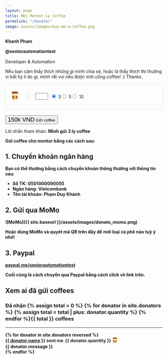 ```yaml
---
layout: page
title: Mời Mentor Ly Coffee
permalink: "/donate/"
image: assets/images/buy-me-a-coffee.png
---
```


<p class="mb-0" style="line-height: 1.3;"><b>Khanh Pham</b></p>
<p class="mb-0" style="line-height: 1.3;"><b>@seniorautomationtest</b></p>
<p>Developer &amp; Automation</p>

Nếu bạn cảm thấy thích những gì mình chia sẻ, hoặc là thấy thích thì thưởng vì bất kỳ lí do gì, mình rất vui nếu được mời uống coffee! :) Thanks.

<link href="{{ site.baseurl }}/assets/css/donate.css" rel="stylesheet">

<div class="row">
<div class="col-sm-6 col-md-6 col-lg-6">
<form class="paypal" action="" method="" id="paypal_form">
<div style="display:flex;align-items:center;border:1px solid rgba(255, 129, 63, 0.264776);padding:15px;margin-bottom:20px;min-width: fit-content;"><img style="height: 30px;" src="/assets/images/donation/coffee.svg"> <span class="ori" style="padding-left:20px;padding-right:20px;color:rgba(128,126,156,0.3)">X</span>

<input autocomplete="off" name="quantity" class="form-control customquantity mb-0"  id="customquantity" value="" size="2" style="text-align:center;">   &nbsp;

<div class="form-check form-check-inline">
  <input class="form-check-input bmcinput quantity" type="radio" name="quantity" id="q3" value="3" onclick="ClearFields();" checked>
  <label for="q3" class="donation-quantity mb-0">3</label>
</div>
<div class="form-check form-check-inline">
  <input class="form-check-input bmcinput quantity" type="radio" name="quantity" id="q5" value="5" onclick="ClearFields();">
  <label for="q5" class="donation-quantity mb-0">5</label>
</div>
<div class="form-check form-check-inline">
  <input class="form-check-input bmcinput quantity" type="radio" name="quantity" id="q10" value="10" onclick="ClearFields();">
  <label for="q10" class="donation-quantity mb-0">10</label>
</div>

</div>
<!-- <div class="mb-3">
  <input name="name" placeholder="Tên (không bắt buộc)" class="form-control mb-0"  value="" style="font-size: 1.18rem;">
</div> -->

<div class="mb-3">
  <button id="submitcoffee" type="button" name="submit" class="btn senddonate" data-bs-toggle="collapse" data-bs-target="#collapsePayment" aria-expanded="false" aria-controls="collapsePayment" style="cursor: pointer;">
  <span id="totalresult" style="font-size: 1.18rem;">150k VND</span> Gửi coffee
  </button>
</div>
</form>

<!-- <div class="collapse" id="collapsePayment" markdown="1"> -->
<div markdown="1">

Lời nhắn tham khảo: <b><span id="msn">Mình</span> gửi <span id="msq">3</span> ly coffee<b>

Gửi coffee cho mentor bằng các cách sau:

## 1. Chuyển khoản ngân hàng

Bạn có thể thưởng bằng cách chuyển khoản thông thường với thông tin sau:

+ Số TK: 0501000090055
+ Ngân hàng: Vietcombank
+ Tên tài khoản: Phạm Duy Khánh

## 2. Gửi qua MoMo

![MoMo]({{ site.baseurl }}/assets/images/donate_momo.png)

Hoặc dùng MoMo và quyét mã QR trên đây để mời loại cà phê nào tuỳ ý nhé!

## 3. Paypal

[paypal.me/seniorautomationtest](https://paypal.me/seniorautomationtest)

Cuối cùng là cách chuyển qua Paypal bằng cách click vô link trên.
</div>
</div>

<div class="col-sm-6 col-md-6 col-lg-6">
  <div class="mt-0">
    <h2 class="mb-0 mt-0" style="line-height: 1.3;">Xem ai đã gửi coffees</h2>
    <h3 class="mb-0 mt-0" style="line-height: 1.3;">Đã nhận <span class="text-orange">
    {% assign total = 0 %}
    {% for donator in site.donators %}
      {% assign total = total | plus: donator.quantity %}
    {% endfor %}{{ total }}</span> coffees</h3>
    <hr>
    {% for donator in site.donators reversed %}
    <div class="post message">
      <div class="row ml-0 mr-0">
        <div style="color: #262626;line-height:1.4;">
          <strong><a href="{{ donator.from }}" target="_blank">{{ donator.name }}</a></strong>  sent me  <span class="row middle-xs" style="display:inline-flex;margin-left:2px; margin-right:2px;"><span class="badge">{{ donator.quantity }}</span> <img src="/assets/images/donation/coffee.svg" style="margin-left:2px; height: 20px"></span>
        </div>
      </div>
      <div class="messagebody">{{ donator.message }}</div>
    </div>
    {% endfor %}
  </div>
</div>
</div>
